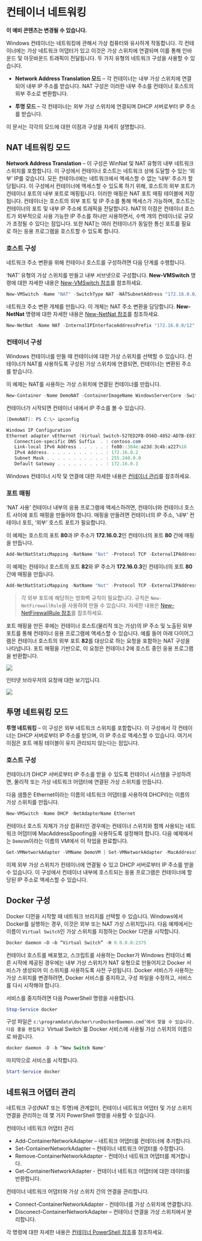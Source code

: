 # 컨테이너 네트워킹

**이 예비 콘텐츠는 변경될 수 있습니다.**

Windows 컨테이너는 네트워킹에 관해서 가상 컴퓨터와 유사하게 작동합니다. 각 컨테이너에는 가상 네트워크 어댑터가 있고 이것은 가상 스위치에 연결되며 이를 통해 인바운드 및 아웃바운드 트래픽이 전달됩니다. 두 가지 유형의 네트워크 구성을 사용할 수 있습니다.

- **Network Address Translation 모드** – 각 컨테이너는 내부 가상 스위치에 연결되어 내부 IP 주소를 받습니다. NAT 구성은 이러한 내부 주소를 컨테이너 호스트의 외부 주소로 변환합니다.

- **투명 모드** – 각 컨테이너는 외부 가상 스위치에 연결되며 DHCP 서버로부터 IP 주소를 받습니다.

이 문서는 각각의 모드에 대한 이점과 구성을 자세히 설명합니다.

## NAT 네트워킹 모드

**Network Address Translation** – 이 구성은 WinNat 및 NAT 유형의 내부 네트워크 스위치를 포함합니다. 이 구성에서 컨테이너 호스트는 네트워크 상에 도달할 수 있는 ‘외부’ IP를 갖습니다. 모든 컨테이너에는 네트워크에서 액세스할 수 없는 ‘내부’ 주소가 할당됩니다. 이 구성에서 컨테이너에 액세스할 수 있도록 하기 위해, 호스트의 외부 포트가 컨테이너 포트의 내부 포트로 매핑됩니다. 이러한 매핑은 NAT 포트 매핑 테이블에 저장됩니다. 컨테이너는 호스트의 외부 포트 및 IP 주소를 통해 액세스가 가능하며, 호스트는 컨테이너의 포트 및 내부 IP 주소에 트래픽을 전달합니다. NAT의 이점은 컨테이너 호스트가 외부적으로 사용 가능한 IP 주소를 하나만 사용하면서, 수백 개의 컨테이너로 규모가 조정될 수 있다는 점입니다. 또한 NAT는 여러 컨테이너가 동일한 통신 포트를 필요로 하는 응용 프로그램을 호스트할 수 있도록 합니다.

### 호스트 구성

네트워크 주소 변환을 위해 컨테이너 호스트를 구성하려면 다음 단계를 수행합니다.

‘NAT’ 유형의 가상 스위치를 만들고 내부 서브넷으로 구성합니다. **New-VMSwitch** 명령에 대한 자세한 내용은 [New-VMSwitch 참조](https://technet.microsoft.com/en-us/library/hh848455.aspx)를 참조하세요.

```powershell
New-VMSwitch -Name "NAT" -SwitchType NAT -NATSubnetAddress "172.16.0.0/12"
```
네트워크 주소 변환 개체를 만듭니다. 이 개체는 NAT 주소 변환을 담당합니다. **New-NetNat** 명령에 대한 자세한 내용은 [New-NetNat 참조](https://technet.microsoft.com/en-us/library/dn283361.aspx)를 참조하세요.

```powershell
New-NetNat -Name NAT -InternalIPInterfaceAddressPrefix "172.16.0.0/12" 
```

### 컨테이너 구성

Windows 컨테이너를 만들 때 컨테이너에 대한 가상 스위치를 선택할 수 있습니다. 컨테이너가 NAT를 사용하도록 구성된 가상 스위치에 연결되면, 컨테이너는 변환된 주소를 받습니다.

이 예제는 NAT를 사용하는 가상 스위치에 연결된 컨테이너를 만듭니다.

```powershell
New-Container -Name DemoNAT -ContainerImageName WindowsServerCore -SwitchName "NAT"
```

컨테이너가 시작되면 컨테이너 내에서 IP 주소를 볼 수 있습니다.

```powershell
[DemoNAT]: PS C:\> ipconfig

Windows IP Configuration
Ethernet adapter vEthernet (Virtual Switch-527ED2FB-D56D-4852-AD7B-E83732A032F5-0):
   Connection-specific DNS Suffix  . : contoso.com
   Link-local IPv6 Address . . . . . : fe80::384e:a23d:3c4b:a227%16
   IPv4 Address. . . . . . . . . . . : 172.16.0.2
   Subnet Mask . . . . . . . . . . . : 255.240.0.0
   Default Gateway . . . . . . . . . : 172.16.0.1
```

Windows 컨테이너 시작 및 연결에 대한 자세한 내용은 [컨테이너 관리](./manage_containers.md)를 참조하세요.

### 포트 매핑

‘NAT 사용’ 컨테이너 내부의 응용 프로그램에 액세스하려면, 컨테이너와 컨테이너 호스트 사이에 포트 매핑을 만들어야 합니다. 매핑을 만들려면 컨테이너의 IP 주소, ‘내부’ 컨테이너 포트, ‘외부’ 호스트 포트가 필요합니다.

이 예제는 호스트의 포트 **80**과 IP 주소가 **172.16.0.2**인 컨테이너의 포트 **80** 간에 매핑을 만듭니다.

```powershell
Add-NetNatStaticMapping -NatName "Nat" -Protocol TCP -ExternalIPAddress 0.0.0.0 -InternalIPAddress 172.16.0.2 -InternalPort 80 -ExternalPort 80
```

이 예제는 컨테이너 호스트의 포트 **82**와 IP 주소가 **172.16.0.3**인 컨테이너의 포트 **80** 간에 매핑을 만듭니다.

```powershell
Add-NetNatStaticMapping -NatName "Nat" -Protocol TCP -ExternalIPAddress 0.0.0.0 -InternalIPAddress 172.16.0.3 -InternalPort 80 -ExternalPort 82
```
>각 외부 포트에 해당하는 방화벽 규칙이 필요합니다. 규칙은 `New-NetFirewallRule`을 사용하여 만들 수 있습니다. 자세한 내용은 [New-NetFirewallRule 참조](https://technet.microsoft.com/en-us/library/jj554908.aspx)를 참조하세요.

포트 매핑을 만든 후에는 컨테이너 호스트(물리적 또는 가상)의 IP 주소 및 노출된 외부 포트를 통해 컨테이너 응용 프로그램에 액세스할 수 있습니다. 예를 들어 아래 다이어그램은 컨테이너 호스트의 외부 포트 **82**를 대상으로 하는 요청을 포함하는 NAT 구성을 나타냅니다. 포트 매핑을 기반으로, 이 요청은 컨테이너 2에 호스트 중인 응용 프로그램을 반환합니다.

![](./media/nat1.png)

인터넷 브라우저의 요청에 대한 보기입니다.

![](./media/portmapping.png)

## 투명 네트워킹 모드

**투명 네트워킹** – 이 구성은 외부 네트워크 스위치를 포함합니다. 이 구성에서 각 컨테이너는 DHCP 서버로부터 IP 주소를 받으며, 이 IP 주소로 액세스할 수 있습니다. 여기서 이점은 포트 매핑 테이블이 유지 관리되지 않는다는 점입니다.

### 호스트 구성

컨테이너가 DHCP 서버로부터 IP 주소를 받을 수 있도록 컨테이너 시스템을 구성하려면, 물리적 또는 가상 네트워크 어댑터에 연결된 가상 스위치를 만듭니다.

다음 샘플은 Ethernet이라는 이름의 네트워크 어댑터를 사용하여 DHCP라는 이름의 가상 스위치를 만듭니다.

```powershell
New-VMSwitch -Name DHCP -NetAdapterName Ethernet
```

컨테이너 호스트 자체가 가상 컴퓨터인 경우에는 컨테이너 스위치와 함께 사용되는 네트워크 어댑터에 MacAddressSpoofing을 사용하도록 설정해야 합니다. 다음 예제에서는 `DemoVm`이라는 이름의 VM에서 이 작업을 완료합니다.

```powershell
Get-VMNetworkAdapter -VMName DemoVM | Set-VMNetworkAdapter -MacAddressSpoofing On
```
이제 외부 가상 스위치가 컨테이너에 연결될 수 있고 DHCP 서버로부터 IP 주소를 받을 수 있습니다. 이 구성에서 컨테이너 내부에 호스트되는 응용 프로그램은 컨테이너에 할당된 IP 주소로 액세스할 수 있습니다.

## Docker 구성

Docker 디먼을 시작할 때 네트워크 브리지를 선택할 수 있습니다. Windows에서 Docker를 실행하는 경우, 이것은 외부 또는 NAT 가상 스위치입니다. 다음 예제에서는 이름이 `Virtual Switch`인 가상 스위치를 지정하는 Docker 디먼을 시작합니다.

```powershell
Docker daemon –D –b “Virtual Switch” -H 0.0.0.0:2375
```

컨테이너 호스트를 배포했고, 스크립트를 사용하는 Docker가 Windows 컨테이너 빠른 시작에 제공된 경우에는 내부 가상 스위치가 NAT 유형으로 만들어지고 Docker 서비스가 생성되어 이 스위치를 사용하도록 사전 구성됩니다. Docker 서비스가 사용하는 가상 스위치를 변경하려면, Docker 서비스를 중지하고, 구성 파일을 수정하고, 서비스를 다시 시작해야 합니다.

서비스를 중지하려면 다음 PowerShell 명령을 사용합니다.

```powershell
Stop-Service docker
```

구성 파일은 `c:\programdata\docker\runDockerDaemon.cmd’에서 찾을 수 있습니다. 다음 줄을 편집하고 `Virtual Switch`를 Docker 서비스에 사용될 가상 스위치의 이름으로 바꿉니다.

```powershell
docker daemon -D -b “New Switch Name"
```
마지막으로 서비스를 시작합니다.

```powershell
Start-Service docker
```

## 네트워크 어댑터 관리

네트워크 구성(NAT 또는 투명)에 관계없이, 컨테이너 네트워크 어댑터 및 가상 스위치 연결을 관리하는 데 몇 가지 PowerShell 명령을 사용할 수 있습니다.

컨테이너 네트워크 어댑터 관리

- Add-ContainerNetworkAdapter – 네트워크 어댑터를 컨테이너에 추가합니다.
- Set-ContainerNetworkAdapter – 컨테이너 네트워크 어댑터를 수정합니다.
- Remove-ContainerNetworkAdapter - 컨테이너 네트워크 어댑터를 제거합니다.
- Get-ContainerNetworkAdapter - 컨테이너 네트워크 어댑터에 대한 데이터를 반환합니다.

컨테이너 네트워크 어댑터와 가상 스위치 간의 연결을 관리합니다.

- Connect-ContainerNetworkAdapter - 컨테이너를 가상 스위치에 연결합니다.
- Disconect-ContainerNetworkAdapter – 컨테이너 연결을 가상 스위치에서 분리합니다.

각 명령에 대한 자세한 내용은 [컨테이너 PowerShell 참조](https://technet.microsoft.com/en-us/library/mt433069.aspx)를 참조하세요.




<!--HONumber=Jan16_HO1-->
